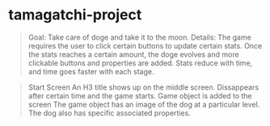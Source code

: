 # tamagatchi-project

>Goal: Take care of doge and take it to the moon.
>Details: The game requires the user to click certain buttons to update certain stats. Once the stats reaches a certain amount, the doge evolves and more clickable buttons and properties are added. Stats reduce with time, and time goes faster with each stage.

>Start Screen
An H3 title shows up on the middle screen. Dissappears after certain time and the game starts.
Game object is added to the screen
The game object has an image of the dog at a particular level. The dog also has specific associated properties.
